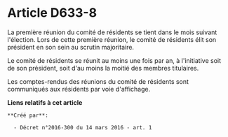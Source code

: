 # Article D633-8

La première réunion du comité de résidents se tient dans le mois suivant  l'élection. Lors de cette première réunion, le
comité de résidents élit  son président en son sein au scrutin majoritaire. 

Le comité de résidents se réunit au moins une fois par an, à  l'initiative soit de son président, soit d'au moins la moitié
des  membres titulaires. 

Les comptes-rendus des réunions du comité de résidents sont communiqués aux résidents par voie d'affichage.

**Liens relatifs à cet article**

	**Créé par**:

	  - Décret n°2016-300 du 14 mars 2016 - art. 1

